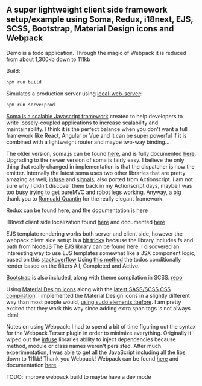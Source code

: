 ## A super lightweight client side framework setup/example using Soma, Redux, i18next, EJS, SCSS, Bootstrap, Material Design icons and Webpack

Demo is a todo application. Through the magic of Webpack it is reduced from about 1,300kb down to 111kb

Build:

```bash
npm run build
```

Simulates a production server using [local-web-server](https://github.com/lwsjs/local-web-server):

```bash
npm run serve:prod
```
[Soma is a scalable Javascript framework](https://github.com/soundstep/soma) created to help developers to write loosely-coupled applications to increase scalability and maintainability.
I think it is the perfect balance when you don't want a full framework like React, Angular or Vue and it can be super powerful if it is combined with a lightweight router and maybe two-way binding...

The older version, soma.js can be found [here](https://github.com/somajs/somajs), and is fully documented [here](http://somajs.github.io/somajs/site/). Upgrading to the newer version of soma is  fairly easy. I believe the only thing that really changed in implementation is that the dispatcher is now the emitter.
Internally the latest soma uses two other libraries that are pretty amazing as well, [infuse](https://github.com/soundstep/infuse) and [signals](https://github.com/millermedeiros/js-signals), also ported from Actionscript.
I am not sure why I didn't discover them back in my Actionscript days, maybe I was too busy trying to get pureMVC and robot legs working.
Anyway, a big thank you to [Romuald Quantin](http://www.soundstep.com/blog/about/) for the really elegant framework.

Redux can be found [here](https://github.com/reduxjs/redux), and the documentation is [here](https://redux.js.org/introduction/getting-started)

i18next client side localization found [here](https://github.com/i18next/i18next) and documented [here](https://www.i18next.com/overview/getting-started)

EJS template rendering works both server and client side, however the webpack client side setup is a [bit tricky](https://github.com/gregbown/soma-redux-i18next-webpack/blob/fb956ef0ada4d263a1d23c1f76e190953a9a075a/webpack.config.js#L16) because the library includes fs and path from NodeJS
The EJS library can be found [here](https://github.com/mde/ejs). 
I discovered an interesting way to use EJS templates somewhat like a JSX component logic, based on this [stackoverflow](https://stackoverflow.com/questions/53797268/making-component-like-elements-in-ejs)
Using [this method](https://github.com/gregbown/soma-redux-i18next-webpack/blob/5bc24b06c85dc3ffae4a5a17a877fa010c154121/_assets/json/config.json#L18) the todos conditionally render based on the filters All, Completed and Active.

[Bootstrap](https://getbootstrap.com/docs/5.0/getting-started/introduction/) is also included, along with theme compilation in SCSS. [repo](https://github.com/twbs/bootstrap)

Using [Material Design icons](https://material.io/resources/icons/?style=baseline) along with the [latest SASS/SCSS CSS compilation](https://github.com/sass/dart-sass).
I implemented the Material Design icons in a slightly different way than most people would, [using sudo elements :before](https://github.com/gregbown/soma-redux-i18next-webpack/blob/5bc24b06c85dc3ffae4a5a17a877fa010c154121/_scss/theme/todo-theme.scss#L176).
I am pretty excited that they work this way since adding extra span tags is not always ideal.

Notes on using Webpack:
I had to spend a bit of time figuring out the syntax for the Webpack Terser plugin in order to minimize everything. Originally it wiped out the [infuse](https://github.com/soundstep/infuse) libraries ability to inject dependencies because method, module or class names weren't persisted.
After much experimentation, I was able to get all the JavaScript including all the libs down to 111kb!  Thank you Webpack!
Webpack can be found [here](https://github.com/webpack/webpack) and documentation [here](https://webpack.js.org/concepts/)

TODO: improve webpack build to maybe have a dev mode

